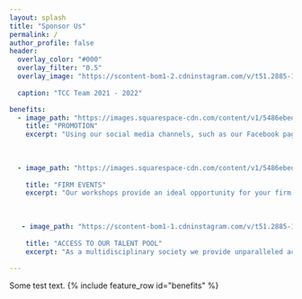 ```yaml
---
layout: splash
title: "Sponsor Us"
permalink: /
author_profile: false
header:
  overlay_color: "#000"
  overlay_filter: "0.5"
  overlay_image: "https://scontent-bom1-2.cdninstagram.com/v/t51.2885-15/e35/186893116_125565729557888_8257881633492404892_n.jpg?tp=1&_nc_ht=scontent-bom1-2.cdninstagram.com&_nc_cat=108&_nc_ohc=sYXnTXDv_9sAX8SoG2n&edm=AP_V10EBAAAA&ccb=7-4&oh=24c9a6ee9f1832b81b0838b190fcd335&oe=60B40040&_nc_sid=4f375e"
  
  caption: "TCC Team 2021 - 2022"

benefits:
  - image_path: "https://images.squarespace-cdn.com/content/v1/5486ebede4b06fdbf3d8475e/1564384175606-OR6U59R3G9B0GHPTA7NB/ke17ZwdGBToddI8pDm48kLkXF2pIyv_F2eUT9F60jBl7gQa3H78H3Y0txjaiv_0fDoOvxcdMmMKkDsyUqMSsMWxHk725yiiHCCLfrh8O1z4YTzHvnKhyp6Da-NYroOW3ZGjoBKy3azqku80C789l0iyqMbMesKd95J-X4EagrgU9L3Sa3U8cogeb0tjXbfawd0urKshkc5MgdBeJmALQKw/DSCF3627.jpg"
    title: "PROMOTION"
    excerpt: "Using our social media channels, such as our Facebook page with over 2,000 followers, or our other channels such as LinkedIn, Instagram and email newsletter provide outstanding reach for your firm’s opportunities."
  
  
  
  - image_path: "https://images.squarespace-cdn.com/content/v1/5486ebede4b06fdbf3d8475e/1588061368845-258KA6WH942OAW8WQI9D/ke17ZwdGBToddI8pDm48kGLtNN0Zjbcv3MfOQ0d9z5N7gQa3H78H3Y0txjaiv_0fDoOvxcdMmMKkDsyUqMSsMWxHk725yiiHCCLfrh8O1z5QPOohDIaIeljMHgDF5CVlOqpeNLcJ80NK65_fV7S1UUIyqawRrqcU-sKVVmHjBO-frul8zU21Iwasa57qXj_WZtJ3qR9G2BYeA0wOAaeYNg/Bain+Case+Study+Workshop"
    
    title: "FIRM EVENTS"
    excerpt: "Our workshops provide an ideal opportunity for your firm to display their talent and engage with interested students."
    
    
    
   - image_path: "https://scontent-bom1-1.cdninstagram.com/v/t51.2885-15/sh0.08/e35/s640x640/185840620_206635911105942_9151831068062229517_n.jpg?tp=1&_nc_ht=scontent-bom1-1.cdninstagram.com&_nc_cat=106&_nc_ohc=Q3At2Od1Hq4AX-tN3co&edm=AP_V10EBAAAA&ccb=7-4&oh=315de867a5ebf004e05e9a91d54eafda&oe=60B4FDD6&_nc_sid=4f375e"
    
    title: "ACCESS TO OUR TALENT POOL"
    excerpt: "As a multidisciplinary society we provide unparalleled access to students studying from a range of educational backgrounds."
   
---
```

Some test text.
{% include feature_row id="benefits" %}
